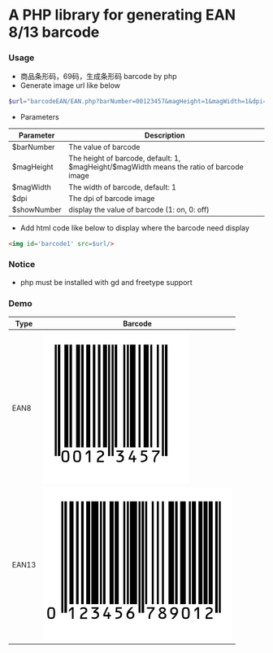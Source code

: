 # A PHP library for generating EAN 8/13 barcode

### Usage
* 商品条形码，69码，生成条形码 barcode by php
* Generate image url like below
```php
$url="barcodeEAN/EAN.php?barNumber=00123457&magHeight=1&magWidth=1&dpi=100&showNumber=1
```
* Parameters

| Parameter | Description |
| --- | --- |
| $barNumber | The value of barcode |
| $magHeight | The height of barcode, default: 1, \$magHeight/\$magWidth means the ratio of barcode image |
| $magWidth | The width of barcode, default: 1 |
| $dpi | The dpi of barcode image |
| $showNumber | display the value of barcode (1: on, 0: off) |

* Add html code like below to display where the barcode need display
```html
<img id='barcode1' src=$url/>
```

### Notice
* php must be installed with gd and freetype support

### Demo
| Type | Barcode |
| --- | --- |
| EAN8 | ![alt](DemoImage/EAN8-00123457.png) |
| EAN13 | ![alt](DemoImage/EAN13-0123456789012.png) |
